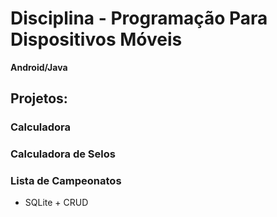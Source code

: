 # Disciplina - Programação Para Dispositivos Móveis
**Android/Java**
## Projetos:
### Calculadora
### Calculadora de Selos
### Lista de Campeonatos
- SQLite + CRUD
